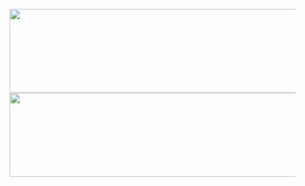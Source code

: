 <div align="center">
	<br>
	<img src="https://raw.githubusercontent.com/matchai/matchai/master/header.svg#gh-light-mode-only" width="800" height="148">
	<img src="https://raw.githubusercontent.com/matchai/matchai/master/header-dark.svg#gh-dark-mode-only" width="800" height="148">
	<br>
</div>
<a rel="me" href="https://toot.cat/@matchai"></a>
